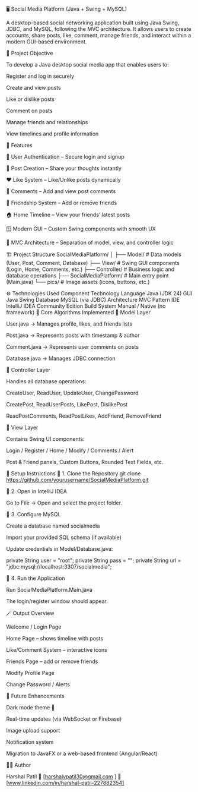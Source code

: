 🖥️ Social Media Platform (Java + Swing + MySQL)

A desktop-based social networking application built using Java Swing, JDBC, and MySQL, following the MVC architecture.
It allows users to create accounts, share posts, like, comment, manage friends, and interact within a modern GUI-based environment.

🎯 Project Objective

To develop a Java desktop social media app that enables users to:

Register and log in securely

Create and view posts

Like or dislike posts

Comment on posts

Manage friends and relationships

View timelines and profile information

🧩 Features

👤 User Authentication – Secure login and signup

📝 Post Creation – Share your thoughts instantly

❤️ Like System – Like/Unlike posts dynamically

💬 Comments – Add and view post comments

👯 Friendship System – Add or remove friends

🏠 Home Timeline – View your friends’ latest posts

🪟 Modern GUI – Custom Swing components with smooth UX

🧠 MVC Architecture – Separation of model, view, and controller logic

🏗️ Project Structure
SocialMediaPlatform/
│
├── Model/         # Data models (User, Post, Comment, Database)
├── View/          # Swing GUI components (Login, Home, Comments, etc.)
├── Controller/    # Business logic and database operations
├── SocialMediaPlatform/  # Main entry point (Main.java)
└── pics/          # Image assets (icons, buttons, etc.)

⚙️ Technologies Used
Component	Technology
Language	Java (JDK 24)
GUI	Java Swing
Database	MySQL (via JDBC)
Architecture	MVC Pattern
IDE	IntelliJ IDEA Community Edition
Build System	Manual / Native (no framework)
🧠 Core Algorithms Implemented
🔹 Model Layer

User.java → Manages profile, likes, and friends lists

Post.java → Represents posts with timestamp & author

Comment.java → Represents user comments on posts

Database.java → Manages JDBC connection

🔹 Controller Layer

Handles all database operations:

CreateUser, ReadUser, UpdateUser, ChangePassword

CreatePost, ReadUserPosts, LikePost, DislikePost

ReadPostComments, ReadPostLikes, AddFriend, RemoveFriend

🔹 View Layer

Contains Swing UI components:

Login / Register / Home / Modify / Comments / Alert

Post & Friend panels, Custom Buttons, Rounded Text Fields, etc.

🧰 Setup Instructions
🔸 1. Clone the Repository
git clone https://github.com/yourusername/SocialMediaPlatform.git

🔸 2. Open in IntelliJ IDEA

Go to File → Open and select the project folder.

🔸 3. Configure MySQL

Create a database named socialmedia

Import your provided SQL schema (if available)

Update credentials in Model/Database.java:

private String user = "root";
private String pass = "";
private String url = "jdbc:mysql://localhost:3307/socialmedia";

🔸 4. Run the Application

Run SocialMediaPlatform.Main.java

The login/register window should appear.

🪄 Output Overview

Welcome / Login Page

Home Page – shows timeline with posts

Like/Comment System – interactive icons

Friends Page – add or remove friends

Modify Profile Page

Change Password / Alerts

🚀 Future Enhancements

Dark mode theme 🌙

Real-time updates (via WebSocket or Firebase)

Image upload support

Notification system

Migration to JavaFX or a web-based frontend (Angular/React)

👨‍💻 Author

Harshal Patil
📧 [harshalvpatil30@gmail.com
]
💼 [www.linkedin.com/in/harshal-patil-227882354]
